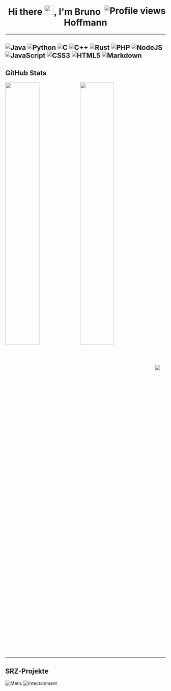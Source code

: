 <h1 align="center">
	<img src="https://gpvc.arturio.dev/robotix-00" alt="Profile views" align='right'/>
	Hi there <img src="https://media.giphy.com/media/hvRJCLFzcasrR4ia7z/giphy.gif" width="30">, I'm Bruno Hoffmann
</h1>

---
![Java](https://img.shields.io/badge/java-%23ED8B00.svg?style=for-the-badge&logo=java&logoColor=black)
![Python](https://img.shields.io/badge/python-3670A0?style=for-the-badge&logo=python&logoColor=ffdd54)
![C](https://img.shields.io/badge/c-%2300599C.svg?style=for-the-badge&logo=c&logoColor=black)
![C++](https://img.shields.io/badge/c++-%2300599C.svg?style=for-the-badge&logo=c%2B%2B&logoColor=black)
![Rust](https://img.shields.io/badge/rust-%23000000.svg?style=for-the-badge&logo=rust&logoColor=white)
![PHP](https://img.shields.io/badge/php-%23777BB4.svg?style=for-the-badge&logo=php&logoColor=black)
![NodeJS](https://img.shields.io/badge/node.js-6DA55F?style=for-the-badge&logo=node.js&logoColor=black)
![JavaScript](https://img.shields.io/badge/javascript-%23323330.svg?style=for-the-badge&logo=javascript&logoColor=%23F7DF1E)
![CSS3](https://img.shields.io/badge/css3-%231572B6.svg?style=for-the-badge&logo=css3&logoColor=black)
![HTML5](https://img.shields.io/badge/html5-%23E34F26.svg?style=for-the-badge&logo=html5&logoColor=black)
![Markdown](https://img.shields.io/badge/markdown-%23000000.svg?style=for-the-badge&logo=markdown&logoColor=white)
---

## GitHub Stats
<img align="left" width="46%" src="https://github-readme-stats.vercel.app/api?username=robotix-00&count_private=true&include_all_commits=true&show_icons=true&theme=dark&border_radius=15" />
<img align="center" width="46%" src="https://github-readme-stats.vercel.app/api/top-langs/?username=robotix-00&layout=compact&langs_count=10&theme=dark&border_radius=15&card_width=450" />

<img align="center" src="https://activity-graph.herokuapp.com/graph?username=robotix-00&theme=react-dark&hide_border=true&area=true" />


---

## SRZ-Projekte
![Metis](https://github-readme-stats.vercel.app/api/pin/?username=Metis-Hub&repo=Metis&theme=dark)
![Intectainment](https://github-readme-stats.vercel.app/api/pin/?username=Metis-Hub&repo=Intectainment&theme=dark)

